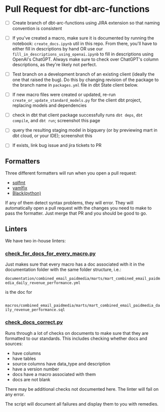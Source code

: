# Pull Request for dbt-arc-functions

- [ ] Create branch of dbt-arc-functions using JIRA extension so that naming convention is consistent

- [ ] If you've created a macro, make sure it is documented by running the notebook: `create_docs.ipynb` util in this repo. From there, you'll have to either fill in descriptions by hand OR use our `fill_in_descriptions_using_openai.ipynb` to fill in descriptions using OpenAI's ChatGPT. Always make sure to check over ChatGPT's column descriptions, as they're likely not perfect.

- [ ] Test branch on a development branch of an existing client (ideally the one that raised the bug). Do this by changing revision of the package to the branch name in `packages.yml` file in dbt State client below.

- [ ] If new macro files were created or updated, re-run `create_or_update_standard_models.py` for the client dbt project, replacing models and dependencies

- [ ] check in dbt that client package successfully runs `dbt deps`, `dbt compile`, and `dbt run`; screenshot this page

- [ ] query the resulting staging model in bigquery (or by previewing mart in dbt cloud, or your IDE); screenshot this

- [ ] If exists, link bug issue and jira tickets to PR


## Formatters

Three different formatters will run when you open a pull request:
- [sqlfmt](http://sqlfmt.com/)
- [yamlfix](https://lyz-code.github.io/yamlfix/)
- [Black(python)](https://pypi.org/project/black/)

If any of them detect syntax problems, they will error. They will automatically open a pull request with the changes you need to make to pass the formatter. Just merge that PR and you should be good to go.

## Linters
We have two in-house linters:

### [check_for_docs_for_every_macro.py](https://github.com/bsd/dbt-arc-functions/blob/main/utils/check_for_docs_for_every_macro.py)
Just makes sure that every macro has a doc associated with it in the documentation folder with the same folder structure, i.e.:

`documentation/combined_email_paidmedia/marts/mart_combined_email_paidmedia_daily_revenue_performance.yml`

is the doc for

`       macros/combined_email_paidmedia/marts/mart_combined_email_paidmedia_daily_revenue_performance.sql`

### [check_docs_correct.py](https://github.com/bsd/dbt-arc-functions/blob/main/utils/check_docs_correct.py)
Runs through a lot of checks on documents to make sure that they are formatted to our standards. This includes checking whether docs and sources:
- have columns
- have tables
- source columns have data_type and description
- have a version number
- docs have a macro associated with them
- docs are not blank

There may be additional checks not documented here. The linter will fail on any error.

The script will document all failures and display them to you with remedies.
